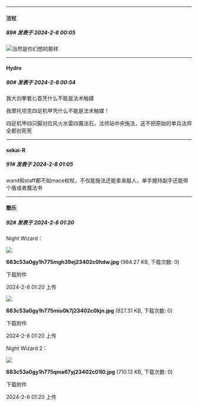 
*****

####  法杖  
##### 89#       发表于 2024-2-8 00:05

<img src="https://static.saraba1st.com/image/smiley/face2017/245.png" referrerpolicy="no-referrer">当然是你们想的那样


*****

####  Hydro  
##### 90#       发表于 2024-2-8 00:54

我大剑拳套匕首凭什么不能是法术触媒

我摩托坦克四足机甲凭什么不能是法术触媒！

四足机甲四只脚对应风火水雷四魔法石，法师站中央施法，这不把原始的单兵法师全都创死死


*****

####  sekai-R  
##### 91#       发表于 2024-2-8 01:05

wand和staff都不如mace权杖，不仅能施法还能拿来敲人，单手握持副手还能带个盾或者魔法书


*****

####  酷乐  
##### 92#       发表于 2024-2-8 01:20

Night Wizard：

<img src="https://img.saraba1st.com/forum/202402/08/012008deex5hqdqqxxddgd.jpg" referrerpolicy="no-referrer">

<strong>683c53a0gy1h775mgh39ej23402c0hdw.jpg</strong> (984.27 KB, 下载次数: 0)

下载附件

2024-2-8 01:20 上传

<img src="https://img.saraba1st.com/forum/202402/08/012008cquigwd893i0uua3.jpg" referrerpolicy="no-referrer">

<strong>683c53a0gy1h775miu0k7j23402c0kjn.jpg</strong> (827.31 KB, 下载次数: 0)

下载附件

2024-2-8 01:20 上传

Night Wizard 2：

<img src="https://img.saraba1st.com/forum/202402/08/012021fvy5j5e0yeq55sm8.jpg" referrerpolicy="no-referrer">

<strong>683c53a0gy1h775qma67yj23402c01l0.jpg</strong> (710.13 KB, 下载次数: 0)

下载附件

2024-2-8 01:20 上传

